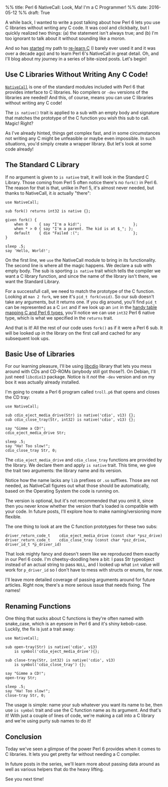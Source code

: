 %% title: Perl 6 NativeCall: Look, Ma! I'm a C Programmer!
%% date: 2016-05-12
%% draft: True

A while back, I wanted to write a post talking about how Perl 6 lets you use
C libraries without writing any C code. It was cool and clickbaity, but I quickly realized two things: (a) the statement isn't always true; and (b) I'm too ignorant to talk about it without sounding like a moron.

And so has [started](http://learnxinyminutes.com/docs/c/) my
path to [re-learn C](http://www.amazon.com/Programming-Language-Brian-W-Kernighan/dp/0131103628)
(I barely ever used it and it was over a decade ago) and to learn Perl 6's NativeCall in great detail. Oh, and I'll blog about my journey in a series of bite-sized posts. Let's begin!

## Use C Libraries Without Writing Any C Code!

[`NativeCall`](http://docs.perl6.org/language/nativecall) is one of the
standard modules included with Perl 6 that provides interface to C libraries.
No compilers or `-dev` versions of the libraries are needed! And this, of
course, means you can use C libraries without writing any C code!

The `is native()` trait is applied to a sub with an empty body and signature
that matches the prototype of the C function you wish this sub to call.
Magic! Right?

As I've already hinted, things get complex fast, and in some circumstances
not writing any C might be unfeasible or maybe even impossible. In such
situations, you'd simply create a wrapper library. But let's look at some code
already!

## The Standard C Library

If no argument is given to `is native` trait, it will look in the Standard
C Library. Those coming from Perl 5 often notice there's no `fork()` in Perl 6. The
reason for that is that, unlike in Perl 5, it's almost never needed, but
thanks to NativeCall, it *is* actually "there":

    use NativeCall;

    sub fork() returns int32 is native {};

    given fork() {
        when 0     { say "I'm a kid!";                       };
        when * > 0 { say "I'm a parent. The kid is at $_"; };
        default    { die "Failed :(";                        };
    }

    sleep .5;
    say 'Hello, World!';

On the first line, we `use` the NativeCall module to bring in its
functionality. The second line is where all the magic happens. We declare
a sub with empty body. The sub is sporting `is native` trait which tells the
compiler we want a C library function, and since the name of the library
isn't there, we want the Standard Library.

For a successfull call, we need to match the prototype of the C function.
Looking at `man 2 fork`, we see it's `pid_t fork(void)`. So our sub
doesn't take any arguments, but it returns one. If you dig around, you'll
find `pid_t` can be represented as a C `int` and if we look up an `int`
in the [handy table mapping C and Perl 6 types](http://docs.perl6.org/language/nativecall#Passing_and_Returning_Values), you'll notice we can use
`int32` Perl 6 native type, which is what we specified in the `returns` trait.

And that is it! All the rest of our code uses `fork()` as if it were a Perl 6
sub. It will be looked up in the library on the first call and cached for any subsequent look ups.

## Basic Use of Libraries

For our learning pleasure, I'll be using
[libcdio](http://www.gnu.org/software/libcdio/) library that lets you
mess around with CDs and CD-ROMs (anybody still got those?). On Debian,
I'll just need `libcdio13` package. Notice is it *not* the `-dev` version and
on my box it was actually already installed.

I'm going to
create a Perl 6 program called `troll.p6` that opens and closes the CD tray:

    use NativeCall;

    sub cdio_eject_media_drive(Str) is native('cdio', v13) {};
    sub cdio_close_tray(Str, int32) is native('cdio', v13) {};

    say "Gimme a CD!";
    cdio_eject_media_drive Str;

    sleep .5;
    say "Ha! Too slow!";
    cdio_close_tray Str, 0;

The `cdio_eject_media_drive` and `cdio_close_tray` functions are provided
by the library. We declare them and apply `is native` trait. This time, we
give the trait two arguments: the library name and its version.

Notice how
the name lacks any `lib` prefixes or `.so` suffixes. Those are not needed, as
NativeCall figures out what those should be automatically, based on the
Operating System the code is running on.

The version is optional, but it's not recommended that you omit it, since
then you never know whether the version that's loaded is compatible with your
code. In future posts, I'll explore how to make naming/versioning more
flexible.

The one thing to look at are the C function prototypes for these two subs:

    driver_return_code_t    cdio_eject_media_drive (const char *psz_drive)
    driver_return_code_t    cdio_close_tray (const char *psz_drive, driver_id_t *p_driver_id)

That look mighty fancy and doesn't seem like we reproduced them exactly in our
Perl 6 code. I'm cheetsy-doodling here a bit: I pass Str typeobject instead
of an actual string to pass `NULL`, and I looked up what `int` value will
work for `p_driver_id` so I don't have to mess with structs or enums, for now.

I'll leave more detailed coverage of passing arguments around for future articles. Right now, there's a more serious issue that needs fixing. The names!

## Renaming Functions

One thing that sucks about C functions is they're often named with
snake_case, which is an eyesore in Perl 6 and it's shiny kebob-case.
Luckily, the fix is just a trait away:

    use NativeCall;

    sub open-tray(Str) is native('cdio', v13)
        is symbol('cdio_eject_media_drive'){};

    sub close-tray(Str, int32) is native('cdio', v13)
        is symbol('cdio_close_tray') {};

    say "Gimme a CD!";
    open-tray Str;

    sleep .5;
    say "Ha! Too slow!";
    close-tray Str, 0;

The usage is simple: name your sub whatever you want its name to be, then
use `is symbol` trait and use the C function name as its argument. And that's
it! With just a couple of lines of code, we're making a call into a C library
and we're using purty sub names to do it!

## Conclusion

Today we've seen a glimpse of the power Perl 6 provides when it comes to
C libraries. It lets you get pretty far without needing a C compiler.

In future posts in the series, we'll learn more about passing data around
as well as various helpers that do the heavy lifting.

See you next time!

